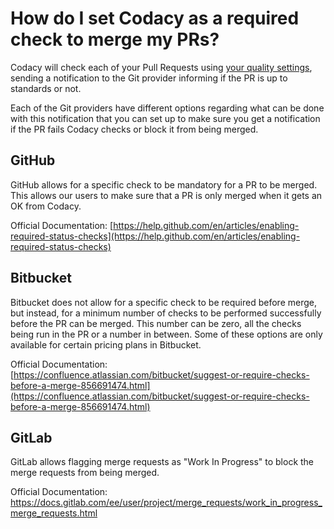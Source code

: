 # How do I set Codacy as a required check to merge my PRs?

Codacy will check each of your Pull Requests using [your quality settings](https://support.codacy.com/hc/en-us/articles/360009164573-Quality-Settings), sending a notification to the Git provider informing if the PR is up to standards or not.

Each of the Git providers have different options regarding what can be done with this notification that you can set up to make sure you get a notification if the PR fails Codacy checks or block it from being merged.

## GitHub

GitHub allows for a specific check to be mandatory for a PR to be merged. This allows our users to make sure that a PR is only merged when it gets an OK from Codacy.

Official Documentation: [https://help.github.com/en/articles/enabling-required-status-checks](https://help.github.com/en/articles/enabling-required-status-checks)

## Bitbucket

Bitbucket does not allow for a specific check to be required before merge, but instead, for a minimum number of checks to be performed successfully before the PR can be merged. This number can be zero, all the checks being run in the PR or a number in between. Some of these options are only available for certain pricing plans in Bitbucket.

Official Documentation: [https://confluence.atlassian.com/bitbucket/suggest-or-require-checks-before-a-merge-856691474.html](https://confluence.atlassian.com/bitbucket/suggest-or-require-checks-before-a-merge-856691474.html)

## GitLab

GitLab allows flagging merge requests as "Work In Progress" to block the merge requests from being merged.

Official Documentation:
<https://docs.gitlab.com/ee/user/project/merge_requests/work_in_progress_merge_requests.html>
